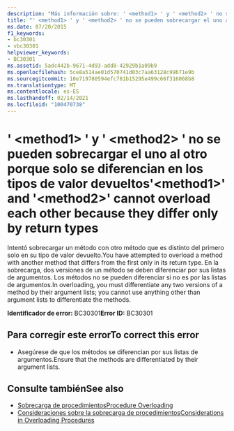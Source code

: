 ```yaml
---
description: "Más información sobre: ' <method1> ' y ' <method2> ' no se pueden sobrecargar el uno al otro porque solo se diferencian en los tipos de valor devueltos"
title: "' <method1> ' y ' <method2> ' no se pueden sobrecargar el uno al otro porque solo se diferencian en los tipos de valor devueltos"
ms.date: 07/20/2015
f1_keywords:
- bc30301
- vbc30301
helpviewer_keywords:
- BC30301
ms.assetid: 5adc442b-9671-4d93-add8-42929b1a09b9
ms.openlocfilehash: 5ce8a514ae01d570741d03c7aa63128c99b71e9b
ms.sourcegitcommit: 10e719780594efc781b15295e499c66f316068b8
ms.translationtype: MT
ms.contentlocale: es-ES
ms.lasthandoff: 02/14/2021
ms.locfileid: "100470738"
---
```

# <a name="method1-and-method2-cannot-overload-each-other-because-they-differ-only-by-return-types"></a><span data-ttu-id="12222-103">' \<method1> ' y ' \<method2> ' no se pueden sobrecargar el uno al otro porque solo se diferencian en los tipos de valor devueltos</span><span class="sxs-lookup"><span data-stu-id="12222-103">'\<method1>' and '\<method2>' cannot overload each other because they differ only by return types</span></span>

<span data-ttu-id="12222-104">Intentó sobrecargar un método con otro método que es distinto del primero solo en su tipo de valor devuelto.</span><span class="sxs-lookup"><span data-stu-id="12222-104">You have attempted to overload a method with another method that differs from the first only in its return type.</span></span> <span data-ttu-id="12222-105">En la sobrecarga, dos versiones de un método se deben diferenciar por sus listas de argumentos. Los métodos no se pueden diferenciar si no es por las listas de argumentos.</span><span class="sxs-lookup"><span data-stu-id="12222-105">In overloading, you must differentiate any two versions of a method by their argument lists; you cannot use anything other than argument lists to differentiate the methods.</span></span>  
  
 <span data-ttu-id="12222-106">**Identificador de error:** BC30301</span><span class="sxs-lookup"><span data-stu-id="12222-106">**Error ID:** BC30301</span></span>  
  
## <a name="to-correct-this-error"></a><span data-ttu-id="12222-107">Para corregir este error</span><span class="sxs-lookup"><span data-stu-id="12222-107">To correct this error</span></span>  
  
- <span data-ttu-id="12222-108">Asegúrese de que los métodos se diferencian por sus listas de argumentos.</span><span class="sxs-lookup"><span data-stu-id="12222-108">Ensure that the methods are differentiated by their argument lists.</span></span>  
  
## <a name="see-also"></a><span data-ttu-id="12222-109">Consulte también</span><span class="sxs-lookup"><span data-stu-id="12222-109">See also</span></span>

- [<span data-ttu-id="12222-110">Sobrecarga de procedimientos</span><span class="sxs-lookup"><span data-stu-id="12222-110">Procedure Overloading</span></span>](../programming-guide/language-features/procedures/procedure-overloading.md)
- [<span data-ttu-id="12222-111">Consideraciones sobre la sobrecarga de procedimientos</span><span class="sxs-lookup"><span data-stu-id="12222-111">Considerations in Overloading Procedures</span></span>](../programming-guide/language-features/procedures/considerations-in-overloading-procedures.md)
